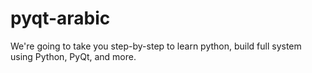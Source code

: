 # pyqt-arabic
We're going to take you step-by-step to learn python, build full system using Python, PyQt, and more.
